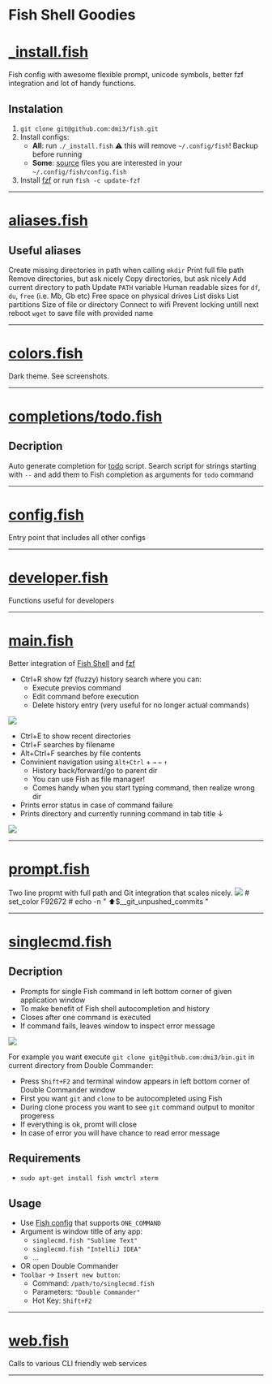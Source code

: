 # Fish Shell Goodies

# [_install.fish](https://github.com/dmi3/fish/blob/master/_install.fish)

Fish config with awesome flexible prompt, unicode symbols, better fzf integration and lot of handy functions.

Instalation
----------
1. `git clone git@github.com:dmi3/fish.git`
2. Install configs:
   - **All**: run `./_install.fish` ⚠ this will remove `~/.config/fish`! Backup before running
   - **Some**: [source](https://github.com/dmi3/bin/blob/master/config.fish) files you are interested in your `~/.config/fish/config.fish`
3. Install [fzf](https://github.com/junegunn/fzf) or run `fish -c update-fzf`
<hr/>

# [aliases.fish](https://github.com/dmi3/fish/blob/master/aliases.fish)

## Useful aliases
Create missing directories in path when calling `mkdir`
Print full file path
Remove directories, but ask nicely
Copy directories, but ask nicely
Add current directory to path
Update `PATH` variable
Human readable sizes for `df`, `du`, `free` (i.e. Mb, Gb etc)
Free space on physical drives
List disks
List partitions
Size of file or directory
Connect to wifi
Prevent locking untill next reboot
`wget` to save file with provided name
<hr/>

# [colors.fish](https://github.com/dmi3/fish/blob/master/colors.fish)

Dark theme. See screenshots.
<hr/>

# [completions/todo.fish](https://github.com/dmi3/fish/blob/master/completions/todo.fish)


Decription
----------
Auto generate completion for [todo](https://github.com/dmi3/bin/blob/master/todo) script.
Search script for strings starting with `--` and add them
to Fish completion as arguments for `todo` command
<hr/>

# [config.fish](https://github.com/dmi3/fish/blob/master/config.fish)

Entry point that includes all other configs

<hr/>

# [developer.fish](https://github.com/dmi3/fish/blob/master/developer.fish)

Functions useful for developers  
<hr/>

# [main.fish](https://github.com/dmi3/fish/blob/master/main.fish)

Better integration of [Fish Shell](https://fishshell.com/) and [fzf](https://github.com/junegunn/fzf)

* Ctrl+R show fzf (fuzzy) history search where you can:
  - Execute previos command
  - Edit command before execution
  - Delete history entry (very useful for no longer actual commands)
<img src="https://developer.run/pic/fish_history.png"/>

* Ctrl+E to show recent directories
* Ctrl+F searches by filename
* Alt+Ctrl+F searches by file contents
* Convinient navigation using `Alt+Ctrl` + `→` `←` `↑`
  - History back/forward/go to parent dir
  - You can use Fish as file manager!
  - Comes handy when you start typing command, then realize wrong dir
* Prints error status in case of command failure
* Prints directory and currently running command in tab title ↓

<img src="https://developer.run/pic/fish_title.png"/>
<hr/>

# [prompt.fish](https://github.com/dmi3/fish/blob/master/prompt.fish)

Two line propmt with full path and Git integration that scales nicely.
<img src="https://developer.run/pic/fish_prompt.gif">
     #     set_color F92672
     #     echo -n " ⬆$__git_unpushed_commits "
<hr/>

# [singlecmd.fish](https://github.com/dmi3/fish/blob/master/singlecmd.fish)


Decription
-----------
* Prompts for single Fish command in left bottom corner of given application window
* To make benefit of Fish shell autocompletion and history
* Closes after one command is executed
* If command fails, leaves window to inspect error message

<img src="https://developer.run/pic/singlecmd.fish.gif"/>

For example you want execute `git clone git@github.com:dmi3/bin.git` in current directory from Double Commander:

* Press `Shift+F2` and terminal window appears in left bottom corner of Double Commander window
* First you want `git` and `clone` to be autocompleted using Fish
* During clone process you want to see `git` command output to monitor progeress
* If everything is ok, promt will close
* In case of error you will have chance to read error message

Requirements
------------
* `sudo apt-get install fish wmctrl xterm`

Usage
-----
* Use [Fish config](https://github.com/dmi3/fish) that supports `ONE_COMMAND`
* Argument is window title of any app:
  * `singlecmd.fish "Sublime Text"`
  * `singlecmd.fish "IntelliJ IDEA"`
  * ...
* OR open Double Commander
* `Toolbar` → `Insert new button`:
  * Command: `/path/to/singlecmd.fish`
  * Parameters: `"Double Commander"`
  * Hot Key: `Shift+F2`
<hr/>

# [web.fish](https://github.com/dmi3/fish/blob/master/web.fish)

Calls to various CLI friendly web services

<hr/>
